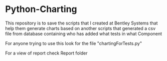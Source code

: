 # Python-Charting
This repository is to save the scripts that I created at Bentley Systems that help them generate charts based on another scripts that generated a csv file from database containing who has added what tests in what Component


For anyone trying to use this look for the file "chartingForTests.py"

For a view of report check Report folder
